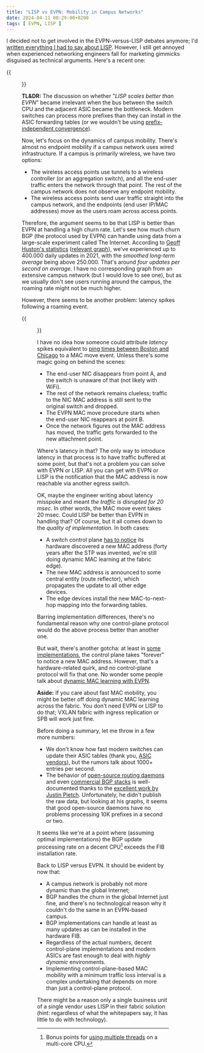 ```yaml
---
title: "LISP vs EVPN: Mobility in Campus Networks"
date: 2024-04-11 08:29:00+0200
tags: [ EVPN, LISP ]
---
```

I decided not to get involved in the EVPN-versus-LISP debates anymore; I'd [written everything I had to say about LISP](/tag/lisp.html). However, I still get annoyed when experienced networking engineers fall for marketing gimmicks disguised as technical arguments. Here's a recent one:

{{<figure src="/2024/04/juniper-campus-lisp-tweet.png">}}
<!--more-->
**TL&DR:** The discussion on whether "*LISP scales better than EVPN*" became irrelevant when the bus between the switch CPU and the adjacent ASIC became the bottleneck. Modern switches can process more prefixes than they can install in the ASIC forwarding tables (or we wouldn't be using [prefix-independent convergence](/2012/01/prefix-independent-convergence-pic.html)).

Now, let's focus on the dynamics of campus mobility. There's almost no endpoint mobility if a campus network uses wired infrastructure. If a campus is primarily wireless, we have two options:

* The wireless access points use tunnels to a wireless controller (or an aggregation switch), and all the end-user traffic enters the network through that point. The rest of the campus network does not observe any endpoint mobility.
* The wireless access points send user traffic straight into the campus network, and the endpoints (end user IP/MAC addresses) move as the users roam across access points.

Therefore, the argument seems to be that LISP is better than EVPN at handling a high churn rate. Let's see how much churn BGP (the protocol used by EVPN) can handle using data from a large-scale experiment called The Internet. According to [Geoff Huston's statistics](https://blog.apnic.net/2024/01/10/bgp-in-2023-bgp-updates/) ([relevant graph](https://blog.apnic.net/wp-content/uploads/2024/01/bgpupd2023-fig2.png)), we've experienced up to 400.000 daily updates in 2021, with the *smoothed long-term average* being above 250.000. That's around *four updates per second on average.* I have no corresponding graph from an extensive campus network (but I would love to see one), but as we usually don't see users running around the campus, the roaming rate might not be much higher.

However, there seems to be another problem: latency spikes following a roaming event.

{{<figure src="/2024/04/wifi-roaming-latency-tweet.png">}}

I have no idea how someone could attribute *latency* spikes equivalent to [ping times between Boston and Chicago](https://wondernetwork.com/pings/Boston) to a MAC move event. Unless there's some magic going on behind the scenes:

* The end-user NIC disappears from point A, and the switch is unaware of that (not likely with WiFi).
* The rest of the network remains clueless; traffic to the NIC MAC address is still sent to the original switch and dropped.
* The EVPN MAC move procedure starts when the end-user NIC reappears at point B.
* Once the network figures out the MAC address has moved, the traffic gets forwarded to the new attachment point.

Where's latency in that? The only way to introduce latency in that process is to have traffic buffered at some point, but that's not a problem you can solve with EVPN or LISP. All you can get with EVPN or LISP is the notification that the MAC address is now reachable via another egress switch.

OK, maybe the engineer writing about latency misspoke and meant *the traffic is disrupted for 20 msec.* In other words, the MAC move event takes 20 msec. Could LISP be better than EVPN in handling that? Of course, but it all comes down to the *quality of implementation.* In both cases:

* A switch control plane [has to notice](/2023/04/evpn-dynamic-mac-learning.html) its hardware discovered a new MAC address (forty years after the STP was invented, we're still doing dynamic MAC learning at the fabric edge).
* The new MAC address is announced to some central entity (route reflector), which propagates the update to all other edge devices.
* The edge devices install the new MAC-to-next-hop mapping into the forwarding tables.

Barring implementation differences, there's no fundamental reason why one control-plane protocol would do the above process better than another one.

But wait, there's another gotcha: at least in [some implementations](/2023/05/silent-hosts-evpn.html#1814), the control plane takes "forever" to notice a new MAC address. However, that's a hardware-related quirk, and no control-plane protocol will fix that one. No wonder some people talk about [dynamic MAC learning with EVPN](/2023/09/dynamic-mac-learning-evpn.html).

**Aside:** If you care about fast MAC mobility, you might be better off doing dynamic MAC learning across the fabric. You don't need EVPN or LISP to do that; VXLAN fabric with ingress replication or SPB will work just fine.

Before doing a summary, let me throw in a few more numbers:

* We don't know how fast modern switches can update their ASIC tables (thank you, [ASIC vendors](/2016/05/what-are-problems-with-broadcom.html)), but the rumors talk about 1000+ entries per second.
* The behavior of [open-source routing daemons](https://elegantnetwork.github.io/posts/comparing-open-source-bgp-internet-routes/) and even [commercial BGP stacks](https://elegantnetwork.github.io/posts/BGP-commercial-stacks/) is well-documented thanks to the [excellent work by Justin Pietch](https://elegantnetwork.github.io/posts/comparing-open-source-bgp-internet-routes/). Unfortunately, he didn't publish the raw data, but looking at his graphs, it seems that good open-source daemons have no problems processing 10K prefixes in a second or two.

It seems like we're at a point where (assuming optimal implementations) the BGP update processing rate on a decent CPU[^MT] exceeds the FIB installation rate.

[^MT]: Bonus points for [using multiple threads](/2021/11/multi-threaded-routing-daemons.html) on a multi-core CPU.

Back to LISP versus EVPN. It should be evident by now that:

* A campus network is probably not more dynamic than the global Internet;
* BGP handles the churn in the global Internet just fine, and there's no technological reason why it couldn't do the same in an EVPN-based campus.
* BGP implementations can handle at least as many updates as can be installed in the hardware FIB.
* Regardless of the actual numbers, decent control-plane implementations and modern ASICs are fast enough to deal with *highly dynamic* environments.
* Implementing control-plane-based MAC mobility with a minimum traffic loss interval is a complex undertaking that depends on more than just a control-plane protocol.

There might be a reason only a single business unit of a single vendor uses LISP in their fabric solution (hint: regardless of what the whitepapers say, it has little to do with technology).

